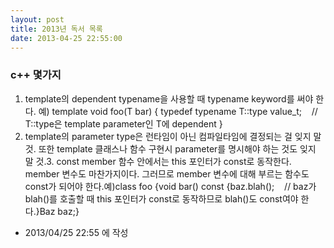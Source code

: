 ```yaml
---
layout: post
title: 2013년 독서 목록
date: 2013-04-25 22:55:00
---
```


### c++ 몇가지

1. template의 dependent typename을 사용할 때 typename keyword를 써야 한다.
예)
template
void foo(T bar) {
typedef typename T::type value_t;    // T::type은 template parameter인 T에 dependent
}
2. template의 parameter type은 런타임이 아닌 컴파일타임에 결정되는 걸 잊지 말 것. 또한 template 클래스나 함수 구현시 parameter를 명시해야 하는 것도 잊지 말 것.3. const member 함수 안에서는 this 포인터가 const로 동작한다. member 변수도 마찬가지이다. 그러므로 member 변수에 대해 부르는 함수도 const가 되어야 한다.예)class foo {void bar() const {baz.blah();    // baz가 blah()를 호출할 때 this 포인터가 const로 동작하므로 blah()도 const여야 한다.}Baz baz;}



- 2013/04/25 22:55 에 작성
